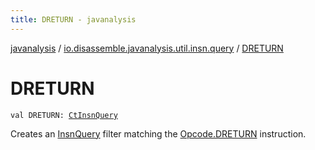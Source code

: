 ```yaml
---
title: DRETURN - javanalysis
---
```


[javanalysis](../index.html) / [io.disassemble.javanalysis.util.insn.query](index.html) / [DRETURN](./-d-r-e-t-u-r-n.html)

# DRETURN

`val DRETURN: `[`CtInsnQuery`](-ct-insn-query/index.html)

Creates an [InsnQuery](-insn-query/index.html) filter matching the [Opcode.DRETURN](#) instruction.

